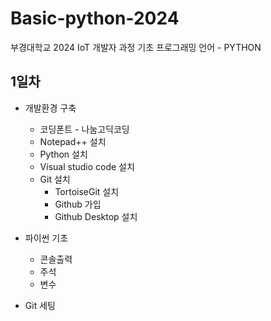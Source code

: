# Basic-python-2024
부경대학교 2024 IoT 개발자 과정 기초 프로그래밍 언어 - PYTHON

## 1일차 
- 개발환경 구축
    - 코딩폰트 - 나눔고딕코딩
    - Notepad++ 설치
    - Python 설치
    - Visual studio code 설치
    - Git 설치
        - TortoiseGit 설치
        - Github 가입
        - Github Desktop 설치 

- 파이썬 기초
    - 콘솔출력
    - 주석
    - 변수

- Git 세팅